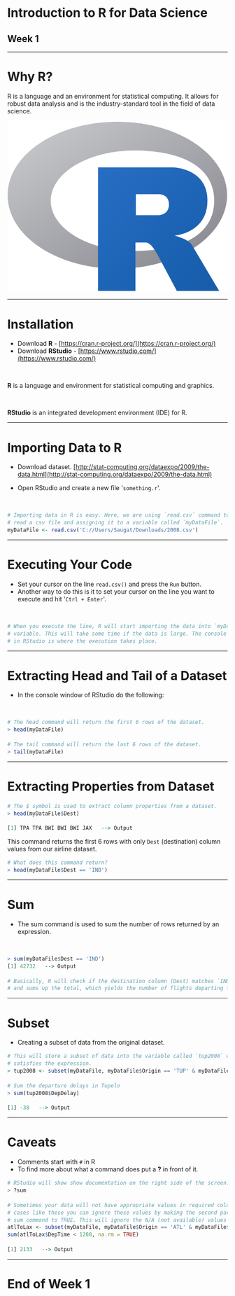 # Introduction to R for Data Science

## Week 1

---

# Why R?

R is a language and an environment for statistical computing. It allows for robust data analysis and is the industry-standard tool in the field of data science.

![inline](RLogo.png)

---

# Installation

* Download **R** - [https://cran.r-project.org/](https://cran.r-project.org/)
* Download **RStudio** - [https://www.rstudio.com/](https://www.rstudio.com/)

<br>

**R** is a language and environment for statistical computing and graphics.

<br>

**RStudio** is an integrated development environment (IDE) for R.

---

# Importing Data to R

* Download dataset.
[http://stat-computing.org/dataexpo/2009/the-data.html](http://stat-computing.org/dataexpo/2009/the-data.html)

* Open RStudio and create a new file '`something.r`'.

<br>

```r
# Importing data in R is easy. Here, we are using `read.csv` command to
# read a csv file and assigning it to a variable called `myDataFile`.
myDataFile <- read.csv('C://Users/Saugat/Downloads/2008.csv')
```

---

# Executing Your Code

* Set your cursor on the line `read.csv()` and press the `Run` button.
* Another way to do this is it to set your cursor on the line you want to execute and hit '`Ctrl + Enter`'.

<br>

```r
# When you execute the line, R will start importing the data into `myDataFile`
# variable. This will take some time if the data is large. The console window
# in RStudio is where the execution takes place.
```

---

# Extracting Head and Tail of a Dataset

* In the console window of RStudio do the following:

<br>

```r
# The head command will return the first 6 rows of the dataset.
> head(myDataFile)

# The tail command will return the last 6 rows of the dataset.
> tail(myDataFile)
```

---

# Extracting Properties from Dataset

```r
# The $ symbol is used to extract column properties from a dataset.
> head(myDataFile$Dest)

[1] TPA TPA BWI BWI BWI JAX   --> Output
```

This command returns the first 6 rows with only `Dest` (destination) column values from our airline dataset.

```r
# What does this command return?
> head(myDataFile$Dest == 'IND')
```

---

# Sum

* The sum command is used to sum the number of rows returned by an expression.

<br>

```r
> sum(myDataFile$Dest == 'IND')
[1] 42732   --> Output

# Basically, R will check if the destination column (Dest) matches `IND` Indiana
# and sums up the total, which yields the number of flights departing from Indiana
```

---

# Subset

* Creating a subset of data from the original dataset.

```r
# This will store a subset of data into the variable called `tup2008` which
# satisfies the expression.
> tup2008 <- subset(myDataFile, myDataFile$Origin == 'TUP' & myDataFile$Year == 2008)

# Sum the departure delays in Tupelo
> sum(tup2008$DepDelay)

[1] -38   --> Output
```

---

# Caveats

* Comments start with `#` in R
* To find more about what a command does put a **?** in front of it.

```r
# RStudio will show show documentation on the right side of the screen.
> ?sum

# Sometimes your data will not have appropriate values in required columns. In
# cases like these you can ignore these values by making the second parameter for
# sum command to TRUE. This will ignore the N/A (not available) values in the data.
atlToLax <- subset(myDataFile, myDataFile$Origin == 'ATL' & myDataFile$Dest == 'LAX')
sum(atlToLax$DepTime < 1200, na.rm = TRUE)

[1] 2133   --> Output
```

---

# End of Week 1
